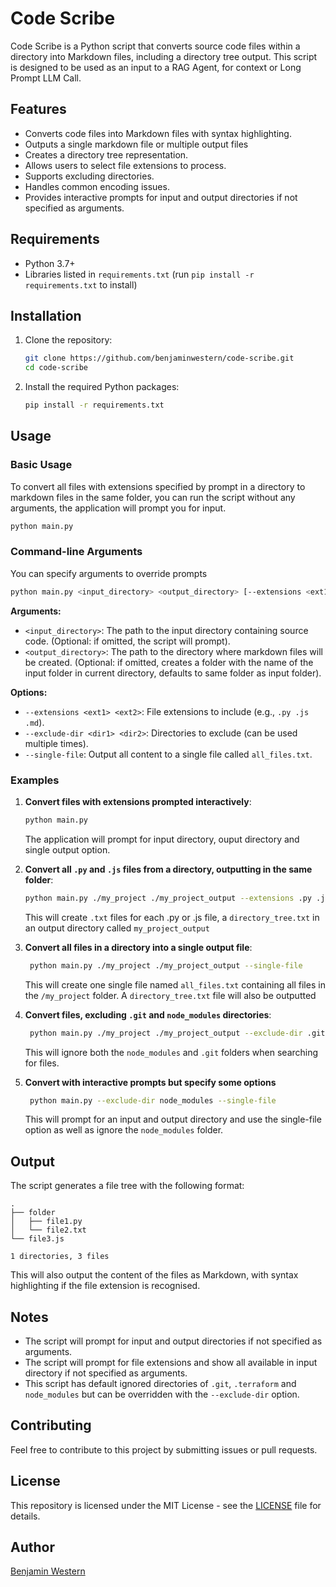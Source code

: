 # Code Scribe

Code Scribe is a Python script that converts source code files within a directory into Markdown files, including a directory tree output. This script is designed to be used as an input to a RAG Agent, for context or Long Prompt LLM Call. 

## Features

-   Converts code files into Markdown files with syntax highlighting.
-   Outputs a single markdown file or multiple output files
-   Creates a directory tree representation.
-   Allows users to select file extensions to process.
-   Supports excluding directories.
-   Handles common encoding issues.
-   Provides interactive prompts for input and output directories if not specified as arguments.

## Requirements

-   Python 3.7+
-   Libraries listed in `requirements.txt` (run `pip install -r requirements.txt` to install)

## Installation

1.  Clone the repository:

    ```bash
    git clone https://github.com/benjaminwestern/code-scribe.git
    cd code-scribe
    ```
2.  Install the required Python packages:

    ```bash
    pip install -r requirements.txt
    ```

## Usage

### Basic Usage

To convert all files with extensions specified by prompt in a directory to markdown files in the same folder, you can run the script without any arguments, the application will prompt you for input.

```bash
python main.py
```

### Command-line Arguments
You can specify arguments to override prompts

```bash
python main.py <input_directory> <output_directory> [--extensions <ext1> <ext2>] [--exclude-dir <dir1> <dir2>] [--single-file]
```

**Arguments:**
- `<input_directory>`: The path to the input directory containing source code. (Optional: if omitted, the script will prompt).
- `<output_directory>`: The path to the directory where markdown files will be created. (Optional: if omitted, creates a folder with the name of the input folder in current directory, defaults to same folder as input folder).

**Options:**
- `--extensions <ext1> <ext2>`: File extensions to include (e.g., `.py .js .md`).
- `--exclude-dir <dir1> <dir2>`: Directories to exclude (can be used multiple times).
- `--single-file`: Output all content to a single file called `all_files.txt`.

### Examples

1.  **Convert files with extensions prompted interactively**:

    ```bash
    python main.py
    ```
     The application will prompt for input directory, ouput directory and single output option.
    
2.  **Convert all `.py` and `.js` files from a directory, outputting in the same folder**:

    ```bash
    python main.py ./my_project ./my_project_output --extensions .py .js
    ```

    This will create `.txt` files for each .py or .js file, a `directory_tree.txt` in an output directory called `my_project_output`

3. **Convert all files in a directory into a single output file**:

    ```bash
     python main.py ./my_project ./my_project_output --single-file
    ```
    
    This will create one single file named `all_files.txt` containing all files in the `/my_project` folder. A `directory_tree.txt` file will also be outputted

4.  **Convert files, excluding `.git` and `node_modules` directories**:

    ```bash
     python main.py ./my_project ./my_project_output --exclude-dir .git --exclude-dir node_modules
    ```
    This will ignore both the `node_modules` and `.git` folders when searching for files.

5. **Convert with interactive prompts but specify some options**

   ```bash
    python main.py --exclude-dir node_modules --single-file
   ```

   This will prompt for an input and output directory and use the single-file option as well as ignore the `node_modules` folder.

## Output

The script generates a file tree with the following format:
```
.
├── folder
│   ├── file1.py
│   └── file2.txt
└── file3.js

1 directories, 3 files
```
This will also output the content of the files as Markdown, with syntax highlighting if the file extension is recognised.

## Notes

-  The script will prompt for input and output directories if not specified as arguments.
-  The script will prompt for file extensions and show all available in input directory if not specified as arguments.
-  This script has default ignored directories of `.git`, `.terraform` and `node_modules` but can be overridden with the `--exclude-dir` option.

## Contributing

Feel free to contribute to this project by submitting issues or pull requests.

## License

This repository is licensed under the MIT License - see the [LICENSE](LICENSE) file for details.

## Author

[Benjamin Western](https://benjaminwestern.io)